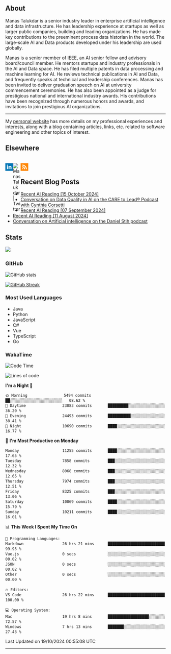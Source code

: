 ## About

Manas Talukdar is a senior industry leader in enterprise artificial intelligence and data infrastructure. He has leadership experience at startups as well as larger public companies, building and leading organizations. He has made key contributions to the preeminent process data historian in the world. The large-scale AI and Data products developed under his leadership are used globally.

Manas is a senior member of IEEE, an AI senior fellow and advisory board/council member. He mentors startups and industry professionals in the AI and Data space. He has filed multiple patents in data processing and machine learning for AI. He reviews technical publications in AI and Data, and frequently speaks at technical and leadership conferences. Manas has been invited to deliver graduation speech on AI at university commencement ceremonies. He has also been appointed as a judge for prestigious national and international industry awards. His contributions have been recognized through numerous honors and awards, and invitations to join prestigious AI organizations.

---

My [personal website](https://manastalukdar.github.io/) has more details on my professional experiences and interests, along with a blog containing articles, links, etc. related to software engineering and other topics of interest.

## Elsewhere

</br>

<a href="https://www.linkedin.com/in/manastalukdar" target="_blank">
  <img align="left" alt="Manas Talukdar | Linkedin" width="24px" src="https://raw.githubusercontent.com/edent/SuperTinyIcons/master/images/svg/linkedin.svg" />
</a>
<a href="https://www.twitter.com/manastalukdar" target="_blank">
  <img align="left" alt="Manas Talukdar | Twitter" width="24px" src="https://github.com/TheDudeThatCode/TheDudeThatCode/blob/master/Assets/Twitter.svg" />
</a>
<a href="https://manastalukdar.github.io/" target="_blank">
  <img align="left" alt="Manas Talukdar | Website" width="24px" src="https://github.com/edent/SuperTinyIcons/blob/master/images/svg/rss.svg" />
</a>

</br>

## Recent Blog Posts

<!-- BLOG:START -->
- [Recent AI Reading [15 October 2024]](https://manastalukdar.github.io/blog/2024/10/15/recent-ai-reading-15-october-2024/)
- [Conversation on Data Quality in AI on the CARE to Lead® Podcast with Cynthia Corsetti](https://manastalukdar.github.io/blog/2024/09/26/data-quality-in-ai-care-to-lead-podcast-cynthia-corsetti/)
- [Recent AI Reading [07 September 2024]](https://manastalukdar.github.io/blog/2024/09/07/recent-ai-reading-07-september-2024/)
- [Recent AI Reading [11 August 2024]](https://manastalukdar.github.io/blog/2024/08/11/recent-ai-reading-11-august-2024/)
- [Conversation on Artificial intelligence on the Daniel Stih podcast](https://manastalukdar.github.io/blog/2024/08/10/conversation-artificial-intelligence-daniel-stih-podcast/)
<!-- BLOG:END -->

## Stats

![](https://komarev.com/ghpvc/?username=manastalukdar)

### GitHub

![GitHub stats](https://github-readme-stats.vercel.app/api?username=manastalukdar&show_icons=true&hide_border=true&hide_rank=true&hide_title=true&icon_color=79ff97&text_color=cecac3&bg_color=4d4b4b)

[![GitHub Streak](https://streak-stats.demolab.com?user=manastalukdar&hide_border=true&border_radius=4&date_format=M%20j%5B%2C%20Y%5D&background=4D4B4B)](https://git.io/streak-stats)

### Most Used Languages

- Java
- Python
- JavaScript
- C#
- Vue
- TypeScript
- Go

<!--
![Top Langs](https://github-readme-stats.vercel.app/api/top-langs/?username=manastalukdar&layout=compact&hide_border=true&hide_title=true&icon_color=79ff97&text_color=cecac3&bg_color=4d4b4b)
-->

### WakaTime

<!--START_SECTION:waka-->
![Code Time](http://img.shields.io/badge/Code%20Time-4%2C960%20hrs%2012%20mins-blue)

![Lines of code](https://img.shields.io/badge/From%20Hello%20World%20I%27ve%20Written-16.9%20million%20lines%20of%20code-blue)

**I'm a Night 🦉** 

```text
🌞 Morning                5494 commits        ██░░░░░░░░░░░░░░░░░░░░░░░   08.62 % 
🌆 Daytime                23083 commits       █████████░░░░░░░░░░░░░░░░   36.20 % 
🌃 Evening                24493 commits       ██████████░░░░░░░░░░░░░░░   38.41 % 
🌙 Night                  10690 commits       ████░░░░░░░░░░░░░░░░░░░░░   16.77 % 
```
📅 **I'm Most Productive on Monday** 

```text
Monday                   11255 commits       ████░░░░░░░░░░░░░░░░░░░░░   17.65 % 
Tuesday                  7858 commits        ███░░░░░░░░░░░░░░░░░░░░░░   12.32 % 
Wednesday                8068 commits        ███░░░░░░░░░░░░░░░░░░░░░░   12.65 % 
Thursday                 7974 commits        ███░░░░░░░░░░░░░░░░░░░░░░   12.51 % 
Friday                   8325 commits        ███░░░░░░░░░░░░░░░░░░░░░░   13.06 % 
Saturday                 10069 commits       ████░░░░░░░░░░░░░░░░░░░░░   15.79 % 
Sunday                   10211 commits       ████░░░░░░░░░░░░░░░░░░░░░   16.01 % 
```


📊 **This Week I Spent My Time On** 

```text
💬 Programming Languages: 
Markdown                 26 hrs 21 mins      █████████████████████████   99.95 % 
Vue.js                   0 secs              ░░░░░░░░░░░░░░░░░░░░░░░░░   00.02 % 
JSON                     0 secs              ░░░░░░░░░░░░░░░░░░░░░░░░░   00.02 % 
Other                    0 secs              ░░░░░░░░░░░░░░░░░░░░░░░░░   00.00 % 

🔥 Editors: 
VS Code                  26 hrs 22 mins      █████████████████████████   100.00 % 

💻 Operating System: 
Mac                      19 hrs 8 mins       ██████████████████░░░░░░░   72.57 % 
Windows                  7 hrs 13 mins       ███████░░░░░░░░░░░░░░░░░░   27.43 % 
```


 Last Updated on 19/10/2024 00:55:08 UTC
<!--END_SECTION:waka-->

---

<!--

**manastalukdar/manastalukdar** is a ✨ _special_ ✨ repository because its `README.md` (this file) appears on your GitHub profile.

Here are some ideas to get you started:

- 🔭 I’m currently working on ...
- 🌱 I’m currently learning ...
- 👯 I’m looking to collaborate on ...
- 🤔 I’m looking for help with ...
- 💬 Ask me about ...
- 📫 How to reach me: ...
- 😄 Pronouns: ...
- ⚡ Fun fact: ...
-->
